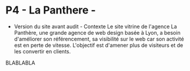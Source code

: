 # P4 - La Panthere -
- Version du site avant audit -
Contexte
Le site vitrine de l'agence La Panthère, une grande agence de web design basée à Lyon, a besoin d'améliorer son référencement, sa visibilité sur le web car son activité est en perte de vitesse. L'objectif est d'amener plus de visiteurs et de les convertir en clients.

BLABLABLA